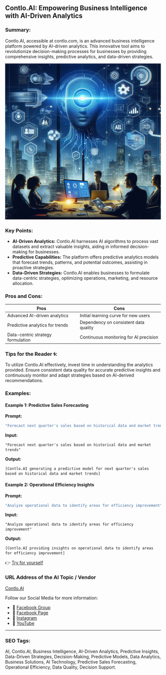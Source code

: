 ## Contlo.AI: Empowering Business Intelligence with AI-Driven Analytics

### Summary:
Contlo.AI, accessible at contlo.com, is an advanced business intelligence platform powered by AI-driven analytics. This innovative tool aims to revolutionize decision-making processes for businesses by providing comprehensive insights, predictive analytics, and data-driven strategies.

<img src="contlo-ai.webp" alt="contlo-ai">

### Key Points:
- **AI-Driven Analytics:** Contlo.AI harnesses AI algorithms to process vast datasets and extract valuable insights, aiding in informed decision-making for businesses.
- **Predictive Capabilities:** The platform offers predictive analytics models that forecast trends, patterns, and potential outcomes, assisting in proactive strategies.
- **Data-Driven Strategies:** Contlo.AI enables businesses to formulate data-centric strategies, optimizing operations, marketing, and resource allocation.

### Pros and Cons:

| Pros                            | Cons                                      |
|---------------------------------|-------------------------------------------|
| Advanced AI-driven analytics    | Initial learning curve for new users       |
| Predictive analytics for trends | Dependency on consistent data quality     |
| Data-centric strategy formulation | Continuous monitoring for AI precision    |

### Tips for the Reader 🌀:
To utilize Contlo.AI effectively, invest time in understanding the analytics provided. Ensure consistent data quality for accurate predictive insights and continuously monitor and adapt strategies based on AI-derived recommendations.

### Examples:

#### Example 1: Predictive Sales Forecasting
**Prompt:**
```dart
"Forecast next quarter's sales based on historical data and market trends"
```
**Input:**
```
"Forecast next quarter's sales based on historical data and market trends"
```
**Output:**
```
[Contlo.AI generating a predictive model for next quarter's sales based on historical data and market trends]
```

#### Example 2: Operational Efficiency Insights
**Prompt:**
```dart
"Analyze operational data to identify areas for efficiency improvement"
```
**Input:**
```
"Analyze operational data to identify areas for efficiency improvement"
```
**Output:**
```
[Contlo.AI providing insights on operational data to identify areas for efficiency improvement]
```

👉 <a href="https://contlo.com/" target="_blank">Try for yourself</a>

### URL Address of the AI Topic / Vendor
<a href="https://contlo.com/" target="_blank">Contlo.AI</a>

Follow our Social Media for more information:
- 📘 <a href="https://www.facebook.com/groups/trionxai" target="_blank">Facebook Group</a>
- 📄 <a href="https://www.facebook.com/ai.trionxai" target="_blank">Facebook Page</a>
- 📸 <a href="https://www.instagram.com/trionxai/" target="_blank">Instagram</a>
- 🎥 <a href="https://www.youtube.com/@robotdocs/" target="_blank">YouTube</a>

<hr>

### SEO Tags:
AI, Contlo.AI, Business Intelligence, AI-Driven Analytics, Predictive Insights, Data-Driven Strategies, Decision-Making, Predictive Models, Data Analytics, Business Solutions, AI Technology, Predictive Sales Forecasting, Operational Efficiency, Data Quality, Decision Support.